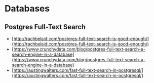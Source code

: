 # Databases

## Postgres Full-Text Search

* [http://rachbelaid.com/postgres-full-text-search-is-good-enough/](http://rachbelaid.com/postgres-full-text-search-is-good-enough/)
* [https://www.crunchydata.com/blog/postgres-full-text-search-a-search-engine-in-a-database](https://www.crunchydata.com/blog/postgres-full-text-search-a-search-engine-in-a-database)
* [https://austingwalters.com/fast-full-text-search-in-postgresql/](https://austingwalters.com/fast-full-text-search-in-postgresql/)
